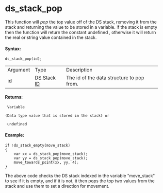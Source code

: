 # ds_stack_pop

This function will *pop* the top value off of the DS stack, removing it
from the stack and returning the value to be stored in a variable. If
the stack is empty then the function will return the constant undefined
, otherwise it will return the real or string value contained in the
stack.

#### Syntax:

``` gml
ds_stack_pop(id);
```

|          |                                                                                                                |                                           |
|----------|----------------------------------------------------------------------------------------------------------------|-------------------------------------------|
| Argument | Type                                                                                                           | Description                               |
| id       |  [DS Stack ID](../../../../../GameMaker_Language/GML_Reference/Data_Structures/DS_Stacks/ds_stack_create)  | The id of the data structure to pop from. |

#### Returns:

``` gml
 Variable

(Data type value that is stored in the stack) or

 undefined
```

#### Example:

``` gml
if !ds_stack_empty(move_stack)
{
    var xx = ds_stack_pop(move_stack);
    var yy = ds_stack_pop(move_stack);
    move_towards_point(xx, yy, 4);
}
```

The above code checks the DS stack indexed in the variable "move_stack"
to see if it is empty, and if it is not, it then pops the top two values
from the stack and use them to set a direction for movement.
